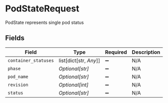 # PodStateRequest

PodState represents single pod status


## Fields

| Field                  | Type                   | Required               | Description            |
| ---------------------- | ---------------------- | ---------------------- | ---------------------- |
| `container_statuses`   | list[dict[str, *Any*]] | :heavy_minus_sign:     | N/A                    |
| `phase`                | *Optional[str]*        | :heavy_minus_sign:     | N/A                    |
| `pod_name`             | *Optional[str]*        | :heavy_minus_sign:     | N/A                    |
| `revision`             | *Optional[int]*        | :heavy_minus_sign:     | N/A                    |
| `status`               | *Optional[str]*        | :heavy_minus_sign:     | N/A                    |